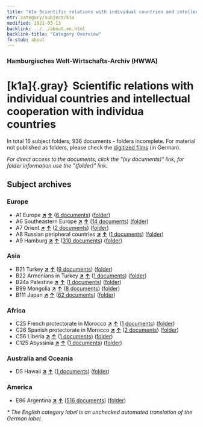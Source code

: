 ```yaml
---
title: "k1a Scientific relations with individual countries and intellectual cooperation with individua countries"
etr: category/subject/k1a
modified: 2021-03-13
backlink: ../../about.en.html
backlink-title: "Category Overview"
fn-stub: about
---
```


### Hamburgisches Welt-Wirtschafts-Archiv (HWWA)
# [k1a]{.gray}&#8201; Scientific relations with individual countries and intellectual cooperation with individua countries&#160; 





In total 16 subject folders, 936 documents - folders incomplete.
For material not published as folders, please check the [digitized films](/film/h1_sh) (in German).

_For direct access to the documents, click the "(xy documents)" link, for folder information use the "(folder)" link._

## Subject archives



### Europe

- A1 Europe [**&nearr;**](../../../geo/i/140892/about.en.html "Europe (all folders)") [**&uarr;**](../../../geo/about.en.html#A1 "Country category system") (<a href="https://pm20.zbw.eu/dfgview/sh/140892,144738" title="about: Europe : Scientific relations with individual countries and intellectual cooperation with individua countries" target="_blank">6 documents</a>) ([folder](http://purl.org/pressemappe20/folder/sh/140892,144738))
- A6 Southeastern Europe [**&nearr;**](../../../geo/i/140900/about.en.html "Southeastern Europe (all folders)") [**&uarr;**](../../../geo/about.en.html#A6 "Country category system") (<a href="https://pm20.zbw.eu/dfgview/sh/140900,144738" title="about: Southeastern Europe : Scientific relations with individual countries and intellectual cooperation with individua countries" target="_blank">14 documents</a>) ([folder](http://purl.org/pressemappe20/folder/sh/140900,144738))
- A7 Orient [**&nearr;**](../../../geo/i/140902/about.en.html "Orient (all folders)") [**&uarr;**](../../../geo/about.en.html#A7 "Country category system") (<a href="https://pm20.zbw.eu/dfgview/sh/140902,144738" title="about: Orient : Scientific relations with individual countries and intellectual cooperation with individua countries" target="_blank">2 documents</a>) ([folder](http://purl.org/pressemappe20/folder/sh/140902,144738))
- A8 Russian peripheral countries [**&nearr;**](../../../geo/i/140904/about.en.html "Russian peripheral countries (all folders)") [**&uarr;**](../../../geo/about.en.html#A8 "Country category system") (<a href="https://pm20.zbw.eu/dfgview/sh/140904,144738" title="about: Russian peripheral countries : Scientific relations with individual countries and intellectual cooperation with individua countries" target="_blank">1 documents</a>) ([folder](http://purl.org/pressemappe20/folder/sh/140904,144738))
- A9 Hamburg [**&nearr;**](../../../geo/i/140905/about.en.html "Hamburg (all folders)") [**&uarr;**](../../../geo/about.en.html#A9 "Country category system") (<a href="https://pm20.zbw.eu/dfgview/sh/140905,144738" title="about: Hamburg : Scientific relations with individual countries and intellectual cooperation with individua countries" target="_blank">310 documents</a>) ([folder](http://purl.org/pressemappe20/folder/sh/140905,144738))

### Asia

- B21 Turkey [**&nearr;**](../../../geo/i/141111/about.en.html "Turkey (all folders)") [**&uarr;**](../../../geo/about.en.html#B21 "Country category system") (<a href="https://pm20.zbw.eu/dfgview/sh/141111,144738" title="about: Turkey : Scientific relations with individual countries and intellectual cooperation with individua countries" target="_blank">9 documents</a>) ([folder](http://purl.org/pressemappe20/folder/sh/141111,144738))
- B22 Armenians in Turkey [**&nearr;**](../../../geo/i/141112/about.en.html "Armenians in Turkey (all folders)") [**&uarr;**](../../../geo/about.en.html#B22 "Country category system") (<a href="https://pm20.zbw.eu/dfgview/sh/141112,144738" title="about: Armenians in Turkey : Scientific relations with individual countries and intellectual cooperation with individua countries" target="_blank">1 documents</a>) ([folder](http://purl.org/pressemappe20/folder/sh/141112,144738))
- B24a Palestine [**&nearr;**](../../../geo/i/141115/about.en.html "Palestine (all folders)") [**&uarr;**](../../../geo/about.en.html#B24a "Country category system") (<a href="https://pm20.zbw.eu/dfgview/sh/141115,144738" title="about: Palestine : Scientific relations with individual countries and intellectual cooperation with individua countries" target="_blank">1 documents</a>) ([folder](http://purl.org/pressemappe20/folder/sh/141115,144738))
- B99 Mongolia [**&nearr;**](../../../geo/i/141261/about.en.html "Mongolia (all folders)") [**&uarr;**](../../../geo/about.en.html#B99 "Country category system") (<a href="https://pm20.zbw.eu/dfgview/sh/141261,144738" title="about: Mongolia : Scientific relations with individual countries and intellectual cooperation with individua countries" target="_blank">8 documents</a>) ([folder](http://purl.org/pressemappe20/folder/sh/141261,144738))
- B111 Japan [**&nearr;**](../../../geo/i/141272/about.en.html "Japan (all folders)") [**&uarr;**](../../../geo/about.en.html#B111 "Country category system") (<a href="https://pm20.zbw.eu/dfgview/sh/141272,144738" title="about: Japan : Scientific relations with individual countries and intellectual cooperation with individua countries" target="_blank">62 documents</a>) ([folder](http://purl.org/pressemappe20/folder/sh/141272,144738))

### Africa

- C25 French protectorate in Morocco [**&nearr;**](../../../geo/i/141358/about.en.html "French protectorate in Morocco (all folders)") [**&uarr;**](../../../geo/about.en.html#C25 "Country category system") (<a href="https://pm20.zbw.eu/dfgview/sh/141358,144738" title="about: French protectorate in Morocco : Scientific relations with individual countries and intellectual cooperation with individua countries" target="_blank">1 documents</a>) ([folder](http://purl.org/pressemappe20/folder/sh/141358,144738))
- C26 Spanish protectorate in Morocco [**&nearr;**](../../../geo/i/141359/about.en.html "Spanish protectorate in Morocco (all folders)") [**&uarr;**](../../../geo/about.en.html#C26 "Country category system") (<a href="https://pm20.zbw.eu/dfgview/sh/141359,144738" title="about: Spanish protectorate in Morocco : Scientific relations with individual countries and intellectual cooperation with individua countries" target="_blank">2 documents</a>) ([folder](http://purl.org/pressemappe20/folder/sh/141359,144738))
- C56 Liberia [**&nearr;**](../../../geo/i/141405/about.en.html "Liberia (all folders)") [**&uarr;**](../../../geo/about.en.html#C56 "Country category system") (<a href="https://pm20.zbw.eu/dfgview/sh/141405,144738" title="about: Liberia : Scientific relations with individual countries and intellectual cooperation with individua countries" target="_blank">1 documents</a>) ([folder](http://purl.org/pressemappe20/folder/sh/141405,144738))
- C125 Abyssinia [**&nearr;**](../../../geo/i/141482/about.en.html "Abyssinia (all folders)") [**&uarr;**](../../../geo/about.en.html#C125 "Country category system") (<a href="https://pm20.zbw.eu/dfgview/sh/141482,144738" title="about: Abyssinia : Scientific relations with individual countries and intellectual cooperation with individua countries" target="_blank">1 documents</a>) ([folder](http://purl.org/pressemappe20/folder/sh/141482,144738))

### Australia and Oceania

- D5 Hawaii [**&nearr;**](../../../geo/i/141595/about.en.html "Hawaii (all folders)") [**&uarr;**](../../../geo/about.en.html#D5 "Country category system") (<a href="https://pm20.zbw.eu/dfgview/sh/141595,144738" title="about: Hawaii : Scientific relations with individual countries and intellectual cooperation with individua countries" target="_blank">1 documents</a>) ([folder](http://purl.org/pressemappe20/folder/sh/141595,144738))

### America

- E86 Argentina [**&nearr;**](../../../geo/i/141692/about.en.html "Argentina (all folders)") [**&uarr;**](../../../geo/about.en.html#E86 "Country category system") (<a href="https://pm20.zbw.eu/dfgview/sh/141692,144738" title="about: Argentina : Scientific relations with individual countries and intellectual cooperation with individua countries" target="_blank">516 documents</a>) ([folder](http://purl.org/pressemappe20/folder/sh/141692,144738))


_* The English category label is an unchecked automated translation of the German label._

